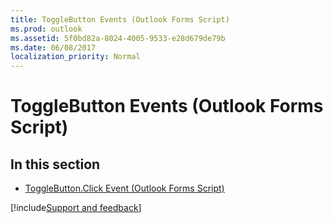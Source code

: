 ```yaml
---
title: ToggleButton Events (Outlook Forms Script)
ms.prod: outlook
ms.assetid: 5f0bd82a-8024-4005-9533-e28d679de79b
ms.date: 06/08/2017
localization_priority: Normal
---
```



# ToggleButton Events (Outlook Forms Script)

## In this section


-  [ToggleButton.Click Event (Outlook Forms Script)](Outlook.togglebutton.click.md)

[!include[Support and feedback](~/includes/feedback-boilerplate.md)]